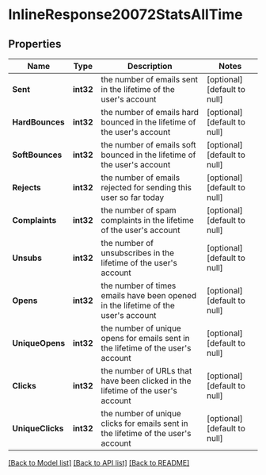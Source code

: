 # InlineResponse20072StatsAllTime

## Properties
Name | Type | Description | Notes
------------ | ------------- | ------------- | -------------
**Sent** | **int32** | the number of emails sent in the lifetime of the user&#39;s account | [optional] [default to null]
**HardBounces** | **int32** | the number of emails hard bounced in the lifetime of the user&#39;s account | [optional] [default to null]
**SoftBounces** | **int32** | the number of emails soft bounced in the lifetime of the user&#39;s account | [optional] [default to null]
**Rejects** | **int32** | the number of emails rejected for sending this user so far today | [optional] [default to null]
**Complaints** | **int32** | the number of spam complaints in the lifetime of the user&#39;s account | [optional] [default to null]
**Unsubs** | **int32** | the number of unsubscribes in the lifetime of the user&#39;s account | [optional] [default to null]
**Opens** | **int32** | the number of times emails have been opened in the lifetime of the user&#39;s account | [optional] [default to null]
**UniqueOpens** | **int32** | the number of unique opens for emails sent in the lifetime of the user&#39;s account | [optional] [default to null]
**Clicks** | **int32** | the number of URLs that have been clicked in the lifetime of the user&#39;s account | [optional] [default to null]
**UniqueClicks** | **int32** | the number of unique clicks for emails sent in the lifetime of the user&#39;s account | [optional] [default to null]

[[Back to Model list]](../README.md#documentation-for-models) [[Back to API list]](../README.md#documentation-for-api-endpoints) [[Back to README]](../README.md)


